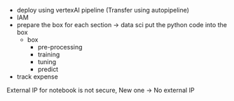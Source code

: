 - deploy using vertexAI pipeline (Transfer using autopipeline)
- IAM
- prepare the box for each section -> data sci put the python code into the box
	- box
		- pre-processing
		- training
		- tuning
		- predict
- track expense

External IP for notebook is not secure, 
New one -> No external IP